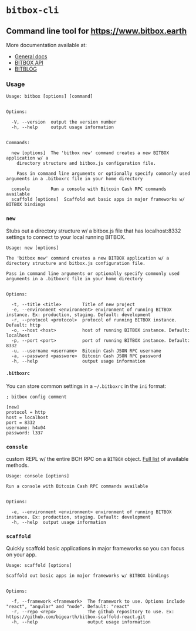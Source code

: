 # `bitbox-cli`

## Command line tool for https://www.bitbox.earth

More documentation available at:

* [General docs](https://www.bitbox.earth/docs)
* [BITBOX API](https://www.bitbox.earth/bitboxcli)
* [BITBLOG](https://bigearth.github.io/bitblog/)

### Usage

```
Usage: bitbox [options] [command]


Options:

  -V, --version  output the version number
  -h, --help     output usage information


Commands:

  new [options]  The 'bitbox new' command creates a new BITBOX application w/ a
    directory structure and bitbox.js configuration file.

    Pass in command line arguments or optionally specify commonly used arguments in a .bitboxrc file in your home directory

  console        Run a console with Bitcoin Cash RPC commands available
  scaffold [options]  Scaffold out basic apps in major frameworks w/ BITBOX bindings
```

### `new`

Stubs out a directory structure w/ a bitbox.js file that has localhost:8332 settings to connect to your local running BITBOX.

```
Usage: new [options]

The 'bitbox new' command creates a new BITBOX application w/ a
directory structure and bitbox.js configuration file.

Pass in command line arguments or optionally specify commonly used arguments in a .bitboxrc file in your home directory


Options:

  -t, --title <title>        Title of new project
  -e, --environment <environment> environment of running BITBOX instance. Ex: production, staging. Default: development
  -r, --protocol <protocol>  protocol of running BITBOX instance. Default: http
  -o, --host <host>          host of running BITBOX instance. Default: localhost
  -p, --port <port>          port of running BITBOX instance. Default: 8332
  -u, --username <username>  Bitcoin Cash JSON RPC username
  -a, --password <passwore>  Bitcoin Cash JSON RPC password
  -h, --help                 output usage information
```

#### `.bitboxrc`

You can store common settings in a `~/.bitboxrc` in the `ini` format:

```
; bitbox config comment

[new]
protocol = http
host = localhost
port = 8332
username: h4x04
password: l337
```

### `console`

custom REPL w/ the entire BCH RPC on a `BITBOX` object. [Full list](https://www.bitbox.earth/bitboxcli) of available methods.

```
Usage: console [options]

Run a console with Bitcoin Cash RPC commands available


Options:

  -e, --environment <environment> environment of running BITBOX instance. Ex: production, staging. Default: development
  -h, --help  output usage information
```

### `scaffold`

Quickly scaffold basic applications in major frameworks so you can focus on your app.

```
Usage: scaffold [options]

Scaffold out basic apps in major frameworks w/ BITBOX bindings


Options:

  -f, --framework <framework>  The framework to use. Options include "react", "angular" and "node". Default: "react"
  -r, --repo <repo>            The github repository to use. Ex: https://github.com/bigearth/bitbox-scaffold-react.git
  -h, --help                   output usage information
```
